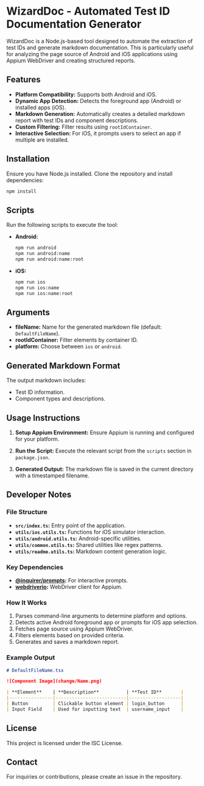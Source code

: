# WizardDoc - Automated Test ID Documentation Generator

WizardDoc is a Node.js-based tool designed to automate the extraction of test IDs and generate markdown documentation. This is particularly useful for analyzing the page source of Android and iOS applications using Appium WebDriver and creating structured reports.

## Features

- **Platform Compatibility:** Supports both Android and iOS.
- **Dynamic App Detection:** Detects the foreground app (Android) or installed apps (iOS).
- **Markdown Generation:** Automatically creates a detailed markdown report with test IDs and component descriptions.
- **Custom Filtering:** Filter results using `rootIdContainer`.
- **Interactive Selection:** For iOS, it prompts users to select an app if multiple are installed.

## Installation

Ensure you have Node.js installed. Clone the repository and install dependencies:

```bash
npm install
```

## Scripts

Run the following scripts to execute the tool:

- **Android:**
  ```bash
  npm run android
  npm run android:name
  npm run android:name:root
  ```

- **iOS:**
  ```bash
  npm run ios
  npm run ios:name
  npm run ios:name:root
  ```

## Arguments

- **fileName:** Name for the generated markdown file (default: `DefaultFileName`).
- **rootIdContainer:** Filter elements by container ID.
- **platform:** Choose between `ios` or `android`.

## Generated Markdown Format

The output markdown includes:

- Test ID information.
- Component types and descriptions.

## Usage Instructions

1. **Setup Appium Environment:**
   Ensure Appium is running and configured for your platform.

2. **Run the Script:**
   Execute the relevant script from the `scripts` section in `package.json`.

3. **Generated Output:**
   The markdown file is saved in the current directory with a timestamped filename.

## Developer Notes

### File Structure

- **`src/index.ts`:** Entry point of the application.
- **`utils/ios.utils.ts`:** Functions for iOS simulator interaction.
- **`utils/android.utils.ts`:** Android-specific utilities.
- **`utils/common.utils.ts`:** Shared utilities like regex patterns.
- **`utils/readme.utils.ts`:** Markdown content generation logic.

### Key Dependencies

- **[@inquirer/prompts](https://www.npmjs.com/package/@inquirer/prompts):** For interactive prompts.
- **[webdriverio](https://webdriver.io/):** WebDriver client for Appium.

### How It Works

1. Parses command-line arguments to determine platform and options.
2. Detects active Android foreground app or prompts for iOS app selection.
3. Fetches page source using Appium WebDriver.
4. Filters elements based on provided criteria.
5. Generates and saves a markdown report.

### Example Output

```markdown
# DefaultFileName.tsx

![Component Image](change/Name.png)

| **Element**    | **Description**          | **Test ID**       |
|----------------|--------------------------|-------------------|
| Button         | Clickable button element | login_button      |
| Input Field    | Used for inputting text  | username_input    |
```

## License

This project is licensed under the ISC License.

## Contact

For inquiries or contributions, please create an issue in the repository.


